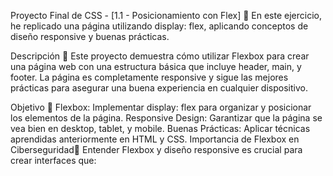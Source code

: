 Proyecto Final de CSS - [1.1 - Posicionamiento con Flex] 🎨
En este ejercicio, he replicado una página utilizando display: flex, aplicando conceptos de diseño responsive y buenas prácticas.

Descripción 📜
Este proyecto demuestra cómo utilizar Flexbox para crear una página web con una estructura básica que incluye header, main, y footer. La página es completamente responsive y sigue las mejores prácticas para asegurar una buena experiencia en cualquier dispositivo.

Objetivo 🎯
Flexbox: Implementar display: flex para organizar y posicionar los elementos de la página.
Responsive Design: Garantizar que la página se vea bien en desktop, tablet, y mobile.
Buenas Prácticas: Aplicar técnicas aprendidas anteriormente en HTML y CSS.
Importancia de Flexbox en Ciberseguridad🔐
Entender Flexbox y diseño responsive es crucial para crear interfaces que:

